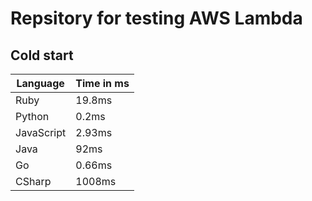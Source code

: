 # Repsitory for testing AWS Lambda
  
## Cold start
| Language | Time in ms |
| ------------- | ------------- |
| Ruby | 19.8ms |
| Python | 0.2ms |
| JavaScript | 2.93ms |
| Java | 92ms |
| Go | 0.66ms |
| CSharp | 1008ms |
